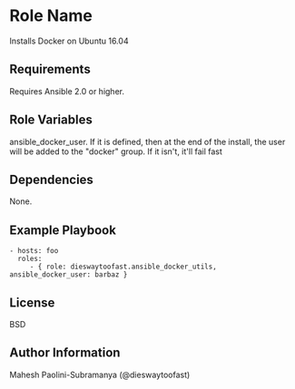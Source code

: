 Role Name
=========

Installs Docker on Ubuntu 16.04

Requirements
------------

Requires Ansible 2.0 or higher.

Role Variables
--------------

ansible_docker_user.
If it is defined, then at the end of the install, the user will be added to the
"docker" group. 
If it isn't, it'll fail fast

Dependencies
------------

None.

Example Playbook
----------------

    - hosts: foo
      roles:
         - { role: dieswaytoofast.ansible_docker_utils, ansible_docker_user: barbaz }

License
-------

BSD

Author Information
------------------

Mahesh Paolini-Subramanya (@dieswaytoofast)
